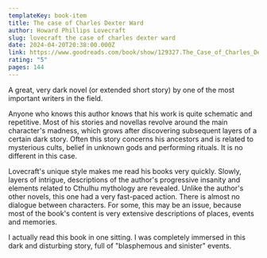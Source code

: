 ```yaml
---
templateKey: book-item
title: The case of Charles Dexter Ward
author: Howard Phillips Lovecraft
slug: lovecraft the case of charles dexter ward
date: 2024-04-20T20:38:00.000Z
link: https://www.goodreads.com/book/show/129327.The_Case_of_Charles_Dexter_Ward?ref=nav_sb_ss_1_15
rating: "5"
pages: 144
---
```

A great, very dark novel (or extended short story) by one of the most important writers in the field.

Anyone who knows this author knows that his work is quite schematic and repetitive. Most of his stories and novellas revolve around the main character's madness, which grows after discovering subsequent layers of a certain dark story. Often this story concerns his ancestors and is related to mysterious cults, belief in unknown gods and performing rituals. It is no different in this case.

Lovecraft's unique style makes me read his books very quickly. Slowly, layers of intrigue, descriptions of the author's progressive insanity and elements related to Cthulhu mythology are revealed. Unlike the author's other novels, this one had a very fast-paced action. There is almost no dialogue between characters. For some, this may be an issue, because most of the book's content is very extensive descriptions of places, events and memories.

I actually read this book in one sitting. I was completely immersed in this dark and disturbing story, full of "blasphemous and sinister" events.
